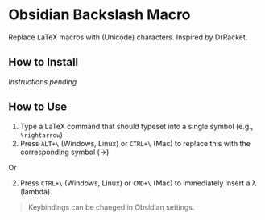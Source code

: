 # Obsidian Backslash Macro

Replace LaTeX macros with (Unicode) characters. Inspired by DrRacket.

## How to Install

_Instructions pending_

## How to Use

1. Type a LaTeX command that should typeset into a single symbol (e.g., `\rightarrow`)
2. Press `ALT+\` (Windows, Linux) or `CTRL+\` (Mac) to replace this with the corresponding symbol (→)

Or

2. Press `CTRL+\` (Windows, Linux) or `CMD+\` (Mac) to immediately insert a λ (lambda).

> Keybindings can be changed in Obsidian settings.


